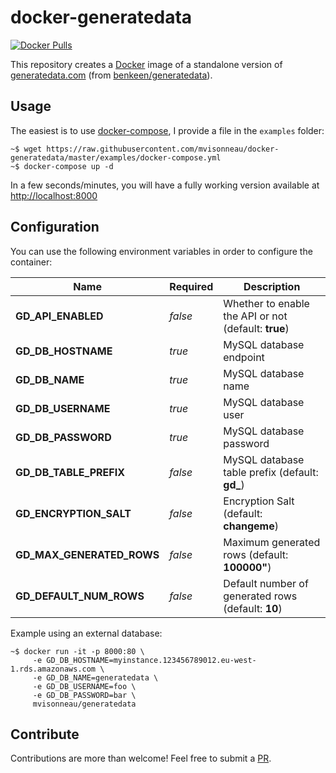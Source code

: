 # docker-generatedata

[![Docker Pulls](https://img.shields.io/docker/pulls/mvisonneau/generatedata.svg)](https://hub.docker.com/r/mvisonneau/generatedata/)

This repository creates a [Docker](https://www.docker.com/) image of a standalone version of [generatedata.com](http://generatedata.com) (from [benkeen/generatedata](https://github.com/benkeen/generatedata)).

## Usage

The easiest is to use [docker-compose](https://docs.docker.com/compose/), I provide a file in the `examples` folder:

```
~$ wget https://raw.githubusercontent.com/mvisonneau/docker-generatedata/master/examples/docker-compose.yml
~$ docker-compose up -d
```

In a few seconds/minutes, you will have a fully working version available at [http://localhost:8000](http://localhost:8000)

## Configuration

You can use the following environment variables in order to configure the container:

Name | Required | Description
--- | --- | ---
**GD_API_ENABLED**     | *false* | Whether to enable the API or not (default: **true**)
**GD_DB_HOSTNAME**     | *true*  | MySQL database endpoint
**GD_DB_NAME**         | *true*  | MySQL database name
**GD_DB_USERNAME**     | *true*  | MySQL database user
**GD_DB_PASSWORD**     | *true*  | MySQL database password
**GD_DB_TABLE_PREFIX** | *false* | MySQL database table prefix (default: **gd_**)
**GD_ENCRYPTION_SALT** | *false* | Encryption Salt (default: **changeme**)
**GD_MAX_GENERATED_ROWS** | *false* | Maximum generated rows (default: **100000"**)
**GD_DEFAULT_NUM_ROWS** | *false* | Default number of generated rows (default: **10**)

Example using an external database:

```
~$ docker run -it -p 8000:80 \
     -e GD_DB_HOSTNAME=myinstance.123456789012.eu-west-1.rds.amazonaws.com \
     -e GD_DB_NAME=generatedata \
     -e GD_DB_USERNAME=foo \
     -e GD_DB_PASSWORD=bar \
     mvisonneau/generatedata
```

## Contribute


Contributions are more than welcome! Feel free to submit a [PR](https://github.com/mvisonneau/docker-generatedata/pulls).

